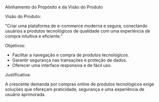 Alinhamento do Propósito e da Visão do Produto

Visão do Produto:

"Criar uma plataforma de e-commerce moderna e segura, conectando usuários a produtos tecnológicos de qualidade com uma experiência de compra intuitiva e eficiente."

Objetivos:

- Facilitar a navegação e compra de produtos tecnológicos.
- Garantir segurança nas transações e proteção de dados.
- Oferecer uma interface responsiva e de fácil uso.

Justificativa:

A crescente demanda por compras online de produtos tecnológicos exige soluções que ofereçam praticidade, segurança e uma experiência de usuário aprimorada.
